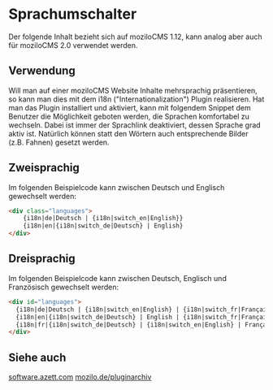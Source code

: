 # Sprachumschalter

Der folgende Inhalt bezieht sich auf moziloCMS 1.12, kann analog aber auch für moziloCMS 2.0 verwendet werden.

## Verwendung

Will man auf einer moziloCMS Website Inhalte mehrsprachig präsentieren, so kann man dies mit dem i18n ("Internationalization") Plugin realisieren. Hat man das Plugin installiert und aktiviert, kann mit folgendem Snippet dem Benutzer die Möglichkeit geboten werden, die Sprachen komfortabel zu wechseln. Dabei ist immer der Sprachlink deaktiviert, dessen Sprache grad aktiv ist.
Natürlich können statt den Wörtern auch entsprechende Bilder (z.B. Fahnen) gesetzt werden.

## Zweisprachig
Im folgenden Beispielcode kann zwischen Deutsch und Englisch gewechselt werden:

```html
<div class="languages">
    {i18n|de|Deutsch | {i18n|switch_en|English}}
    {i18n|en|{i18n|switch_de|Deutsch} | English}
</div>
```

## Dreisprachig
Im folgenden Beispielcode kann zwischen Deutsch, Englisch und Französisch gewechselt werden:

```html
<div id="languages">
  {i18n|de|Deutsch | {i18n|switch_en|English} | {i18n|switch_fr|Français}}
  {i18n|en|{i18n|switch_de|Deutsch} | English | {i18n|switch_fr|Français}}
  {i18n|fr|{i18n|switch_de|Deutsch} | {i18n|switch_en|English} | Français}
</div>
```

## Siehe auch
[software.azett.com](http://software.azett.com/index.php?cat=moziloCMS-Plugins&page=i18n)
[mozilo.de/pluginarchiv](http://www.mozilo.de/forum/index.php?action=media;sa=item;in=147)
